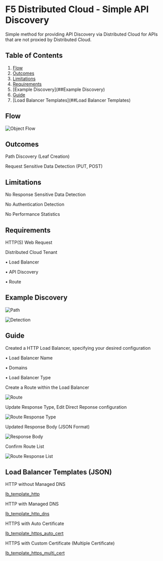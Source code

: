 # F5 Distributed Cloud - Simple API Discovery

Simple method for providing API Discovery via Distributed Cloud for APIs that are not proxied by Distributed Cloud.

## Table of Contents
1. [Flow](##Flow)
2. [Outcomes](##Outcomes)
3. [Limitations](##Limitations)
4. [Requirements](##Requirements)
5. [Example Discovery](##Example Discovery)
6. [Guide](##Guide)
7. [Load Balancer Templates](##Load Balancer Templates)

## Flow

![Object Flow](https://github.com/stockerts/f5xc-app-discovery/blob/main/static/flow.png)

## Outcomes

Path Discovery (Leaf Creation)

Request Sensitive Data Detection (PUT, POST)

## Limitations

No Response Sensitive Data Detection

No Authentication Detection

No Performance Statistics

## Requirements

HTTP(S) Web Request

Distributed Cloud Tenant

•	Load Balancer

•	API Discovery

•	Route

## Example Discovery

![Path](https://github.com/stockerts/f5xc-app-discovery/blob/main/static/leaf.jpg)

![Detection](https://github.com/stockerts/f5xc-app-discovery/blob/main/static/discovery.jpg)

## Guide

Created a HTTP Load Balancer, specifying your desired configuration

•	Load Balancer Name

•	Domains

•	Load Balancer Type

Create a Route within the Load Balancer

![Route](https://github.com/stockerts/f5xc-app-discovery/blob/main/static/route.jpg)

Update Response Type, Edit Direct Reponse configuration

![Route Response Type](https://github.com/stockerts/f5xc-app-discovery/blob/main/static/route_type_response.jpg)

Updated Response Body (JSON Format)

![Response Body](https://github.com/stockerts/f5xc-app-discovery/blob/main/static/response_body.jpg)

Confirm Route List

![Route Response List](https://github.com/stockerts/f5xc-app-discovery/blob/main/static/route_response.jpg)

## Load Balancer Templates (JSON)

HTTP without Managed DNS

[lb_template_http](lb_template_http.json)

HTTP with Managed DNS

[lb_template_http_dns](lb_template_http_dns.json)

HTTPS with Auto Certificate

[lb_template_https_auto_cert](lb_template_https_auto_cert.json)

HTTPS with Custom Certificate (Multiple Certificate)

[lb_template_https_multi_cert](lb_template_https_multi_cert.json)
